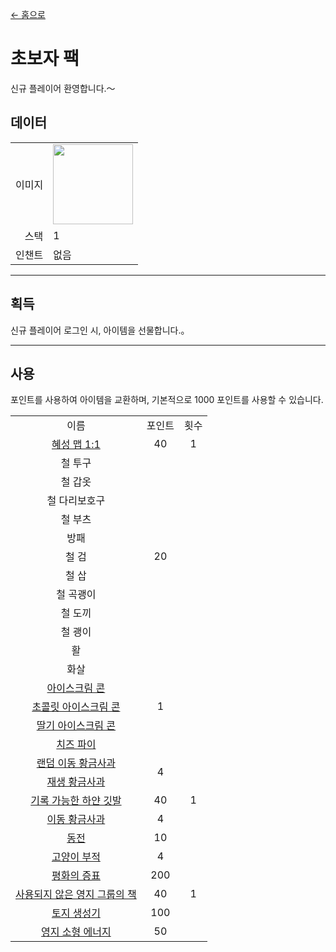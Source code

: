 [← 홈으로](../)
# 초보자 팩
신규 플레이어 환영합니다.～

## 데이터
<table>
    <tr><td align="end">이미지</td><td><img src="https://i.imgur.com/KqzjESH.png" width="128"/></td></tr>
    <tr><td align="end">스택</td><td>1</td></tr>
    <tr><td align="end">인챈트</td><td>없음</td></tr>
</table>

---

## 획득
신규 플레이어 로그인 시, 아이템을 선물합니다.。

---

## 사용
포인트를 사용하여 아이템을 교환하며, 기본적으로 1000 포인트를 사용할 수 있습니다.

<table>
    <tr><td align="center">이름</td><td align="center">포인트</td><td align="center">횟수</td></tr>
    <tr><td align="center"><a href="world_map_view.md">혜성 맵 1:1</a></td><td align="center">40</td><td align="center">1</td></tr>
    <tr><td align="center">철 투구</td><td align="center" rowspan="11">20</td><td align="center" rowspan="18"></td></tr>
    <tr><td align="center">철 갑옷</td></tr>
    <tr><td align="center">철 다리보호구</td></tr>
    <tr><td align="center">철 부츠</td></tr>
    <tr><td align="center">방패</td></tr>
    <tr><td align="center">철 검</td></tr>
    <tr><td align="center">철 삽</td></tr>
    <tr><td align="center">철 곡괭이</td></tr>
    <tr><td align="center">철 도끼</td></tr>
    <tr><td align="center">철 괭이</td></tr>
    <tr><td align="center">활</td></tr>
    <tr><td align="center">화살</td><td align="center" rowspan="5">1</td></tr>
    <tr><td align="center"><a href="../food/ice_cream_cone.md">아이스크림 콘</a></td></tr>
    <tr><td align="center"><a href="../food/ice_cream_cone.md">초콜릿 아이스크림 콘</a></td></tr>
    <tr><td align="center"><a href="../food/ice_cream_cone.md">딸기 아이스크림 콘</a></td></tr>
    <tr><td align="center"><a href="../food/cheese_puff.md">치즈 파이</a></td></tr>
    <tr><td align="center"><a href="../item/random_transfer.md">랜덤 이동 황금사과</a></td><td align="center" rowspan="2">4</td></tr>
    <tr><td align="center"><a href="../item/back.md">재생 황금사과</a></td></tr>
    <tr><td align="center"><a href="../item/record_point_banner.md">기록 가능한 하얀 깃발</a></td><td align="center">40</td><td align="center">1</td></tr>
    <tr><td align="center"><a href="../item/transfer.md">이동 황금사과</a></td><td align="center">4</td><td align="center" rowspan="3"></td></tr>
    <tr><td align="center"><a href="../item/coin.md">동전</a></td><td align="center">10</td></tr>
    <tr><td align="center"><a href="../item/cat_amulet.md">고양이 부적</a></td><td align="center">4</td></tr>
    <tr><td align="center"><a href="../item/peaceful_proof.md">평화의 증표</a></td><td align="center">200</td><td align="center" rowspan="3">1</td></tr>
    <tr><td align="center"><a href="../item/land_book.md">사용되지 않은 영지 그룹의 책</a></td><td align="center">40</td></tr>
    <tr><td align="center"><a href="../item/land_block.md">토지 생성기</a></td><td align="center">100</td></tr>
    <tr><td align="center"><a href="../item/land_energy.md">영지 소형 에너지</a></td><td align="center">50</td><td align="center"></td></tr>
</table>
